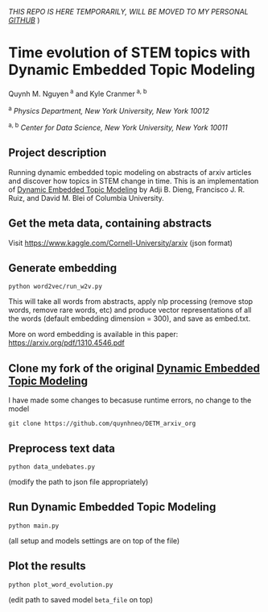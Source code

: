  _THIS REPO IS HERE TEMPORARILY, WILL BE MOVED TO MY PERSONAL [GITHUB](https://github.com/quynhneo)_ )

# Time evolution of STEM topics with Dynamic Embedded Topic Modeling
Quynh M. Nguyen<sup> a</sup> and Kyle Cranmer<sup> a, b</sup>

<sup> a</sup> _Physics Department, New York University, New York 10012_

<sup> a, b</sup> _Center for Data Science, New York University, New York 10011_

## Project description
Running dynamic embedded topic modeling on abstracts of arxiv articles and discover how topics in STEM change in time. This is an implementation of [Dynamic Embedded Topic Modeling](https://github.com/adjidieng/DETM) by Adji B. Dieng, Francisco J. R. Ruiz, and David M. Blei of Columbia University. 

## Get the meta data, containing abstracts 
Visit https://www.kaggle.com/Cornell-University/arxiv (json format)

## Generate embedding 
  
```
python word2vec/run_w2v.py
```
  
This will take all words from abstracts, apply nlp processing (remove stop words, remove rare words, etc) and produce vector representations of all the words (default embedding dimension = 300), and save as embed.txt.

More on word embedding is available in this paper: https://arxiv.org/pdf/1310.4546.pdf
## Clone my fork of the original [Dynamic Embedded Topic Modeling](https://github.com/adjidieng/DETM)
I have made some changes to becasuse runtime errors, no change to the model
```
git clone https://github.com/quynhneo/DETM_arxiv_org
```

## Preprocess text data 
```
python data_undebates.py
```
(modify the path to json file appropriately)

## Run Dynamic Embedded Topic Modeling 

```
python main.py
``` 
(all setup and models settings are on top of the file)

## Plot the results
```
python plot_word_evolution.py 
```
(edit path to saved model `beta_file` on top)
